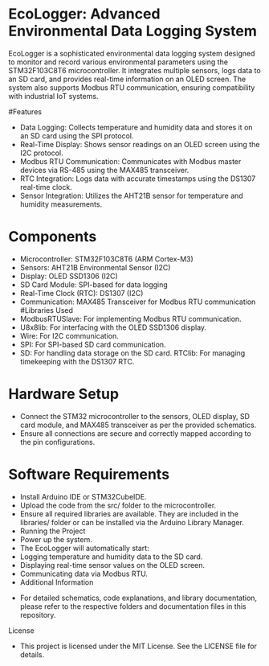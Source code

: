 # EcoLogger: Advanced Environmental Data Logging System
EcoLogger is a sophisticated environmental data logging system designed to monitor and record various environmental parameters using the STM32F103C8T6 microcontroller. It integrates multiple sensors, logs data to an SD card, and provides real-time information on an OLED screen. The system also supports Modbus RTU communication, ensuring compatibility with industrial IoT systems.

#Features
- Data Logging: Collects temperature and humidity data and stores it on an SD card using the SPI protocol.
- Real-Time Display: Shows sensor readings on an OLED screen using the I2C protocol.
- Modbus RTU Communication: Communicates with Modbus master devices via RS-485 using the MAX485 transceiver.
- RTC Integration: Logs data with accurate timestamps using the DS1307 real-time clock.
- Sensor Integration: Utilizes the AHT21B sensor for temperature and humidity measurements.
# Components
- Microcontroller: STM32F103C8T6 (ARM Cortex-M3)
- Sensors: AHT21B Environmental Sensor (I2C)
- Display: OLED SSD1306 (I2C)
- SD Card Module: SPI-based for data logging
- Real-Time Clock (RTC): DS1307 (I2C)
- Communication: MAX485 Transceiver for Modbus RTU communication
#Libraries Used
- ModbusRTUSlave: For implementing Modbus RTU communication.
- U8x8lib: For interfacing with the OLED SSD1306 display.
- Wire: For I2C communication.
- SPI: For SPI-based SD card communication.
- SD: For handling data storage on the SD card.
RTClib: For managing timekeeping with the DS1307 RTC.
# Hardware Setup
- Connect the STM32 microcontroller to the sensors, OLED display, SD card module, and MAX485 transceiver as per the provided schematics.
- Ensure all connections are secure and correctly mapped according to the pin configurations.
# Software Requirements
- Install Arduino IDE or STM32CubeIDE.
- Upload the code from the src/ folder to the microcontroller.
- Ensure all required libraries are available. They are included in the libraries/ folder or can be installed via the Arduino Library Manager.
- Running the Project
- Power up the system.
- The EcoLogger will automatically start:
- Logging temperature and humidity data to the SD card.
- Displaying real-time sensor values on the OLED screen.
- Communicating data via Modbus RTU.
- Additional Information
* For detailed schematics, code explanations, and library documentation, please refer to the respective folders and documentation files in this repository.

License
- This project is licensed under the MIT License. See the LICENSE file for details.

